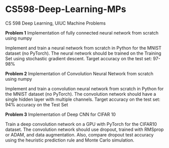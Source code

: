 # CS598-Deep-Learning-MPs
CS 598 Deep Learning, UIUC Machine Problems 

**Problem 1** Implementation of fully connected neural network from scratch using numpy

Implement and train a neural network from scratch in Python for the MNIST dataset (no PyTorch). The neural network should be trained on the Training Set using stochastic gradient descent. Target accuracy on the test set: 97-98%

**Problem 2**  Implementation of Convolution Neural Network from scratch using numpy

Implement and train a convolution neural network from scratch in Python for the MNIST dataset (no PyTorch). The convolution network should have a single hidden layer with multiple channels. Target accuracy on the test set: 94% accuracy on the Test Set

**Problem 3** Implementation of Deep CNN for CIFAR 10

Train a deep convolution network on a GPU with PyTorch for the CIFAR10 dataset. The convolution network should use dropout, trained with RMSprop or ADAM, and data augmentation. Also, compare dropout test accuracy using the heuristic prediction rule and Monte Carlo simulation. 
